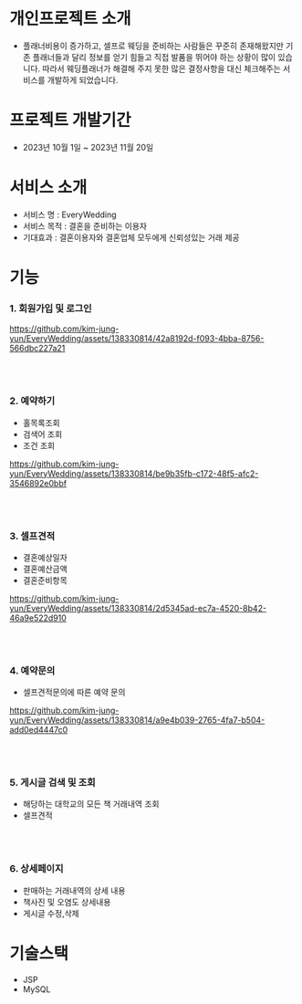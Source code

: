 # 개인프로젝트 소개 
+ 플래너비용이 증가하고, 셀프로 웨딩을 준비하는 사람들은 꾸준히 존재해왔지만 기존 플래너들과 달리 정보를 얻기 힘들고 직접 발품을 뛰어야 하는 상황이 많이 있습니다. 따라서 웨딩플래너가 해결해 주지 못한 많은 결정사항을 대신 체크해주는 서비스를 개발하게 되었습니다.

# 프로젝트 개발기간 
+ 2023년 10월 1일 ~ 2023년 11월 20일

# 서비스 소개 
+ 서비스 명 : EveryWedding
+ 서비스 목적 : 결혼을 준비하는 이용자
+ 기대효과 : 결혼이용자와 결혼업체 모두에게 신뢰성있는 거래 제공

# 기능 
### 1. 회원가입 및 로그인<br />
https://github.com/kim-jung-yun/EveryWedding/assets/138330814/42a8192d-f093-4bba-8756-566dbc227a21

<br /><br />

### 2. 예약하기<br />
+ 홀목록조회
+ 검색어 조회
+ 조건 조회
  
https://github.com/kim-jung-yun/EveryWedding/assets/138330814/be9b35fb-c172-48f5-afc2-3546892e0bbf

<br /><br />

### 3. 셀프견적<br />
+ 결혼예상일자
+ 결혼예산금액
+ 결혼준비항목
  
https://github.com/kim-jung-yun/EveryWedding/assets/138330814/2d5345ad-ec7a-4520-8b42-46a9e522d910

<br /><br />

### 4. 예약문의<br />
+ 셀프견적문의에 따른 예약 문의<br />

https://github.com/kim-jung-yun/EveryWedding/assets/138330814/a9e4b039-2765-4fa7-b504-add0ed4447c0


<br /><br />

### 5. 게시글 검색 및 조회<br />
+ 해당하는 대학교의 모든 책 거래내역 조회
+ 셀프견적












<br /><br />

### 6. 상세페이지<br />
+ 판매하는 거래내역의 상세 내용
+ 책사진 및 오염도 상세내용
+ 게시글 수정,삭제

# 기술스택
+ JSP
+ MySQL
